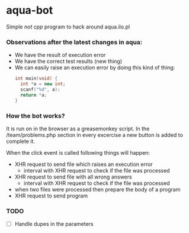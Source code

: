# aqua-bot
Simple *not cpp* program to hack around aqua.ilo.pl

### Observations after the latest changes in aqua:
  - We have the result of execution error
  - We have the correct test results (new thing)
  - We can easily raise an execution error by doing this kind of thing:
    ```cpp
    int main(void) {
      int *a = new int;
      scanf("%d", a);
      return *a;
    }
    ```
     
### How the bot works?
It is run on in the browser as a greasemonkey script. In the /team/problems.php
section in every excercise a new button is added to complete it.

When the click event is called following things will happen:
  - XHR request to send file which raises an execution error
    - interval with XHR request to check if the file was processed
  - XHR request to send file with all wrong answers
    - interval with XHR request to check if the file was processed
  - when two files were processed then prepare the body of a program
  - XHR request to send program
  
### TODO

  - [ ] Handle dupes in the parameters
